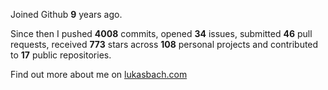 Joined Github **9** years ago.

Since then I pushed **4008** commits, opened **34** issues, submitted **46** pull requests, received **773** stars across **108** personal projects and contributed to **17** public repositories.

Find out more about me on [lukasbach.com](https://lukasbach.com)
